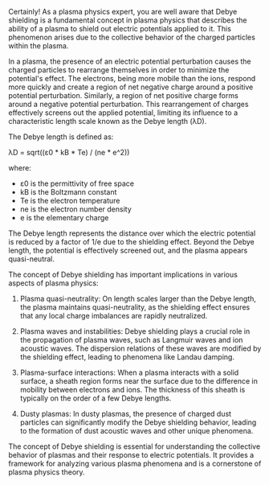 Certainly! As a plasma physics expert, you are well aware that Debye shielding is a fundamental concept in plasma physics that describes the ability of a plasma to shield out electric potentials applied to it. This phenomenon arises due to the collective behavior of the charged particles within the plasma.

In a plasma, the presence of an electric potential perturbation causes the charged particles to rearrange themselves in order to minimize the potential's effect. The electrons, being more mobile than the ions, respond more quickly and create a region of net negative charge around a positive potential perturbation. Similarly, a region of net positive charge forms around a negative potential perturbation. This rearrangement of charges effectively screens out the applied potential, limiting its influence to a characteristic length scale known as the Debye length (λD).

The Debye length is defined as:

λD = sqrt((ε0 * kB * Te) / (ne * e^2))

where:
- ε0 is the permittivity of free space
- kB is the Boltzmann constant
- Te is the electron temperature
- ne is the electron number density
- e is the elementary charge

The Debye length represents the distance over which the electric potential is reduced by a factor of 1/e due to the shielding effect. Beyond the Debye length, the potential is effectively screened out, and the plasma appears quasi-neutral.

The concept of Debye shielding has important implications in various aspects of plasma physics:

1. Plasma quasi-neutrality: On length scales larger than the Debye length, the plasma maintains quasi-neutrality, as the shielding effect ensures that any local charge imbalances are rapidly neutralized.

2. Plasma waves and instabilities: Debye shielding plays a crucial role in the propagation of plasma waves, such as Langmuir waves and ion acoustic waves. The dispersion relations of these waves are modified by the shielding effect, leading to phenomena like Landau damping.

3. Plasma-surface interactions: When a plasma interacts with a solid surface, a sheath region forms near the surface due to the difference in mobility between electrons and ions. The thickness of this sheath is typically on the order of a few Debye lengths.

4. Dusty plasmas: In dusty plasmas, the presence of charged dust particles can significantly modify the Debye shielding behavior, leading to the formation of dust acoustic waves and other unique phenomena.

The concept of Debye shielding is essential for understanding the collective behavior of plasmas and their response to electric potentials. It provides a framework for analyzing various plasma phenomena and is a cornerstone of plasma physics theory.
